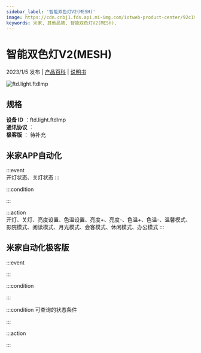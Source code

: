 ```yaml
---
sidebar_label: '智能双色灯V2(MESH)'
image: https://cdn.cnbj1.fds.api.mi-img.com/iotweb-product-center/92c190a0cf252f193a9565fde99a3b65_1665220660377.png?GalaxyAccessKeyId=AKVGLQWBOVIRQ3XLEW&Expires=9223372036854775807&Signature=3RQx2QGIruNFNARjtruWwb1u3mQ=
keywords: 米家, 其他品牌, 智能双色灯V2(MESH), 
---
```

# 智能双色灯V2(MESH)

2023/1/5 发布 | [产品百科](https://home.mi.com/webapp/content/baike/product/index.html?model=ftd.light.ftdlmp/) | [说明书](https://home.mi.com/views/introduction.html?model=ftd.light.ftdlmp&region=cn)

![ftd.light.ftdlmp](https://cdn.cnbj1.fds.api.mi-img.com/iotweb-product-center/92c190a0cf252f193a9565fde99a3b65_1665220660377.png?GalaxyAccessKeyId=AKVGLQWBOVIRQ3XLEW&Expires=9223372036854775807&Signature=3RQx2QGIruNFNARjtruWwb1u3mQ=)

## 规格  
> 
**设备 ID** ：ftd.light.ftdlmp  
**通讯协议** ：  
**极客版**  ： 待补充 


## 米家APP自动化  

:::event  
开灯状态、关灯状态
:::

:::condition  

:::

:::action   
开灯、关灯、亮度设置、色温设置、亮度+、亮度-、色温+、色温-、温馨模式、影院模式、阅读模式、月光模式、会客模式、休闲模式、办公模式
:::

## 米家自动化极客版  

:::event  

:::

:::condition  

:::

:::condition 可查询的状态条件  

:::

:::action  

:::

        
